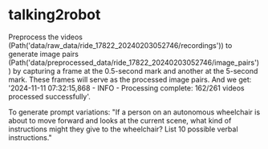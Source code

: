 # talking2robot

Preprocess the videos (Path('data/raw_data/ride_17822_20240203052746/recordings')) to generate image pairs (Path('data/preprocessed_data/ride_17822_20240203052746/image_pairs')) by capturing a frame at the 0.5-second mark and another at the 5-second mark. These frames will serve as the processed image pairs. And we get:
'2024-11-11 07:32:15,868 - INFO - Processing complete: 162/261 videos processed successfully'.

To generate prompt variations:
"If a person on an autonomous wheelchair is about to move forward and looks at the current scene, what kind of instructions might they give to the wheelchair? List 10 possible verbal instructions."
